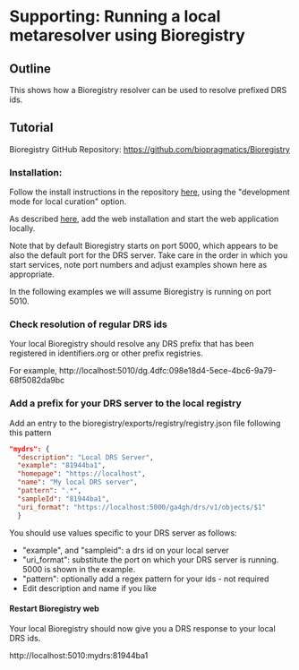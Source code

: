 # Supporting: Running a local metaresolver using Bioregistry

## Outline

This shows how a Bioregistry resolver can be used to resolve prefixed DRS ids.

## Tutorial

Bioregistry GitHub Repository: https://github.com/biopragmatics/Bioregistry

### **Installation:**

Follow the install instructions in the repository [here](https://github.com/biopragmatics/Bioregistry#-installation), using the "development mode for local curation" option.

 As described [here](https://github.com/biopragmatics/Bioregistry#%EF%B8%8F-resolver-app), add the web installation and start the web application locally.

Note that by default Bioregistry starts on port 5000, which appears to be also the default port for the DRS server. Take care in the order in which you start services, note port numbers and adjust examples shown here as appropriate. 

In the following examples we will assume Bioregistry is running on port 5010.

### **Check resolution of regular DRS ids**

Your local Bioregistry should resolve any DRS prefix that has been registered in identifiers.org or other prefix registries.

For example, http://localhost:5010/dg.4dfc:098e18d4-5ece-4bc6-9a79-68f5082da9bc

### Add a prefix for your DRS server to the local registry

Add an entry to the bioregistry/exports/registry/registry.json file following this pattern

 ```json
 "mydrs": {
   "description": "Local DRS Server",
   "example": "81944ba1",
   "homepage": "https://localhost",
   "name": "My local DRS server",
   "pattern": ".*",
   "sampleId": "81944ba1",
   "uri_format": "https://localhost:5000/ga4gh/drs/v1/objects/$1"
   }
 ```

You should use values specific to your DRS server as follows:

- "example", and "sampleid": a drs id on your local server
- "uri_format": substitute the port on which your DRS server is running. 5000 is shown in the example. 
- "pattern": optionally add a regex pattern for your ids - not required
- Edit description and name if you like

#### Restart Bioregistry web

Your local Bioregistry should now give you a DRS response to your local DRS ids.  

http://localhost:5010:mydrs:81944ba1



